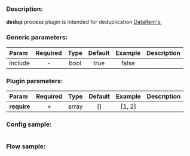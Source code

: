 ### Description:

**dedup** process plugin is intended for deduplication
[DataItem's.](https://github.com/livelace/gosquito/blob/master/docs/data.md)


### Generic parameters:

| Param   | Required | Type | Default | Example | Description |
|:--------|:--------:|:----:|:-------:|:-------:|:------------|
| include |    -     | bool |  true   |  false  |             |


### Plugin parameters:

| Param       | Required | Type  | Default | Example | Description |
|:------------|:--------:|:-----:|:-------:|:-------:|:------------|
| **require** |    +     | array |   []    | [1, 2]  |             |

### Config sample:

```toml

```

### Flow sample:

```yaml
```

